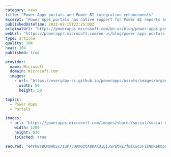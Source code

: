 ```yaml
---
category: news
title: "Power Apps portals and Power BI integration enhancements"
excerpt: "Power Apps portals has native support for Power BI reports and dashboard. With recent portal releases, we are adding support for more Power BI functionalities."
publishedDateTime: 2021-07-15T22:25:00Z
originalUrl: "https://powerapps.microsoft.com/en-us/blog/power-apps-portals-and-power-bi-integration-enhancements/"
webUrl: "https://powerapps.microsoft.com/en-us/blog/power-apps-portals-and-power-bi-integration-enhancements/"
type: article
quality: 104
heat: 104
published: true

provider:
  name: Microsoft
  domain: microsoft.com
  images:
    - url: "https://everyday-cc.github.io/powerapps/assets/images/organizations/microsoft.com-50x50.jpg"
      width: 50
      height: 50

topics:
  - Power Apps
  - Portals

images:
  - url: "https://powerapps.microsoft.com/images/shared/social/social-share-post-ignite.png"
    width: 1200
    height: 630
    isCached: true

secured: "e4PkBTBCM9HbSx/IuP73QAmOztA8KAKUILiJSPEtkE7fmiCwcvFizNDRehmpUGlkE29YX4RNVAJr234qR/+g2ukUYqq+oEBH5mR4WWEnWjAAYoTleugWL8GlgSEx18KmycpoDJZ7oFYSs9IL8lYIKVBWJ2dLeSpju6KuxGDjNXE5W4GwIIyPTO/0GBsvd1kj8ZRS7vD2zo00Ig8dBixgfG/Zm1eRQgZTp+1PsvTgQ0jjuKRA5GIRk5yxhYuiR9sUkSUsSWMcn8QdPRuhF9rC3W7czlpv5EpMjZEPnFj/WQAs/jFiz29UkrK6NKqDz53rrN4W37rCKwdAHh2bWy8oSfimrhiYUCtGnu7nsKJtuHA=;jaK27Gcwz2Kut7AdpaxImw=="
---
```


